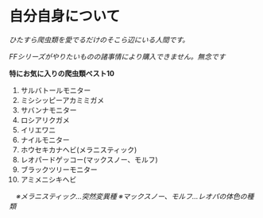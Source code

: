 # 自分自身について

*ひたすら爬虫類を愛でるだけのそこら辺にいる人間です。*

*FFシリーズがやりたいものの諸事情により購入できません。無念です*


**特にお気に入りの爬虫類ベスト10**

1. サルバトールモニター
2. ミシシッピーアカミミガメ
3. サバンナモニター
4. ロシアリクガメ
5. イリエワニ
6. ナイルモニター
7. ホウセキカナヘビ(メラニスティック)
8. レオパードゲッコー(マックスノー、モルフ)
9. ブラックツリーモニター
10. アミメニシキヘビ

　*※メラニスティック...突然変異種*
  *※マックスノー、モルフ...レオパの体色の種類*

